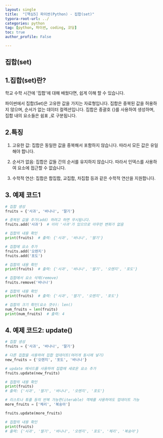 ```yaml
---
layout: single
title:  "[핵심5] 파이썬(Python) - 집합(set)"
typora-root-url: ../
categories: python
tag: [python, 파이썬, coding, 코딩]
toc: true
author_profile: False

---
```


## 집합(set)

## 1.집합(set)란?
학교 수학 시간에 '집합'에 대해 배웠다면, 쉽게 이해 할 수 있습니다.

파이썬에서 집합(Set)은 고유한 값을 가지는 자료형입니다. 집합은 중복된 값을 허용하지 않으며, 순서가 없는 데이터 컬렉션입니다. 집합은 중괄호 {}를 사용하여 생성하며, 집합 내의 요소들은 쉼표 ,로 구분됩니다.

## 2.특징
1. 고유한 값: 집합은 동일한 값을 중복해서 포함하지 않습니다. 따라서 모든 값은 유일해야 합니다.

2. 순서가 없음: 집합은 값들 간의 순서를 유지하지 않습니다. 따라서 인덱스를 사용하여 요소에 접근할 수 없습니다.

3. 수학적 연산: 집합은 합집합, 교집합, 차집합 등과 같은 수학적 연산을 지원합니다.

## 3. 예제 코드1
```python
# 집합 생성
fruits = {'사과', '바나나', '딸기'}

# 중복된 값을 추가(add) 하려고 하면 무시됩니다.
fruits.add('사과')  # 이미 '사과'가 있으므로 아무런 변화가 없음

# 집합의 내용 확인
print(fruits)  # 출력: {'사과', '바나나', '딸기'}

# 집합에 요소 추가
fruits.add('오렌지')
fruits.add('포도')

# 집합의 내용 확인
print(fruits)  # 출력: {'사과', '바나나', '딸기', '오렌지', '포도'}

# 집합에서 요소 삭제(remove)
fruits.remove('바나나')

# 집합의 내용 확인
print(fruits)  # 출력: {'사과', '딸기', '오렌지', '포도'}

# 집합의 크기 확인(요소 갯수): len()
num_fruits = len(fruits)
print(num_fruits)  # 출력: 4
```
## 4. 예제 코드2: update()

```python
# 집합 생성
fruits = {'사과', '바나나', '딸기'}

# 다른 집합을 사용하여 집합 업데이트(여러개 동시에 넣기)
new_fruits = {'오렌지', '포도', '바나나'}

# update 메서드를 사용하여 집합에 새로운 요소 추가
fruits.update(new_fruits)

# 집합의 내용 확인
print(fruits)
# 출력: {'사과', '딸기', '바나나', '오렌지', '포도'}

# 리스트나 튜플 등의 반복 가능한(iterable) 객체를 사용하여도 업데이트 가능
more_fruits = ['체리', '복숭아']

fruits.update(more_fruits)

# 집합의 내용 확인
print(fruits)
# 출력: {'사과', '딸기', '바나나', '오렌지', '포도', '체리', '복숭아'}
```
